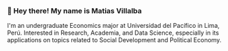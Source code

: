 ### 👋 Hey there! My name is Matias Villalba 
I'm an undergraduate Economics major at Universidad del Pacífico in Lima, Perú. Interested in Research, Academia, and Data Science, especially in its applications on topics related to Social Development and Political Economy. 

<!--
**mvillalbao/mvillalbao** is a ✨ _special_ ✨ repository because its `README.md` (this file) appears on your GitHub profile.

Here are some ideas to get you started:

- 🔭 I’m currently working on ...
- 🌱 I’m currently learning ...
- 👯 I’m looking to collaborate on ...
- 🤔 I’m looking for help with ...
- 💬 Ask me about ...
- 📫 How to reach me: ...
- 😄 Pronouns: ...
- ⚡ Fun fact: ...
-->
